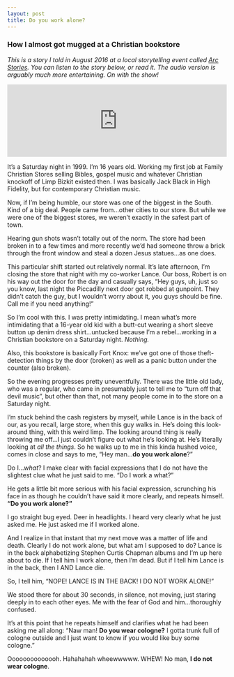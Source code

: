 ```yaml
---
layout: post
title: Do you work alone?
---
```


### How I almost got mugged at a Christian bookstore

_This is a story I told in August 2016 at a local storytelling event called [Arc Stories](http://arcstories.com). You can listen to the story below, or read it. The audio version is arguably much more entertaining. On with the show!_

<iframe width="100%" height="166" scrolling="no" frameborder="no" allow="autoplay" src="https://w.soundcloud.com/player/?url=https%3A//api.soundcloud.com/tracks/278834972&color=%232d3fd1&auto_play=false&hide_related=false&show_comments=true&show_user=true&show_reposts=false&show_teaser=true"></iframe>

It’s a Saturday night in 1999. I’m 16 years old. Working my first job at Family Christian Stores selling Bibles, gospel music and whatever Christian knockoff of Limp Bizkit existed then. I was basically Jack Black in High Fidelity, but for contemporary Christian music.

Now, if I’m being humble, our store was one of the biggest in the South. Kind of a big deal. People came from…other cities to our store. But while we were one of the biggest stores, we weren’t exactly in the safest part of town.

Hearing gun shots wasn’t totally out of the norm. The store had been broken in to a few times and more recently we’d had someone throw a brick through the front window and steal a dozen Jesus statues…as one does.

This particular shift started out relatively normal. It’s late afternoon, I’m closing the store that night with my co-worker Lance. Our boss, Robert is on his way out the door for the day and casually says, “Hey guys, uh, just so you know, last night the Piccadilly next door got robbed at gunpoint. They didn’t catch the guy, but I wouldn’t worry about it, you guys should be fine. Call me if you need anything!”

So I’m cool with this. I was pretty intimidating. I mean what’s more intimidating that a 16-year old kid with a butt-cut wearing a short sleeve button up denim dress shirt…untucked because I’m a rebel…working in a Christian bookstore on a Saturday night. _Nothing._

Also, this bookstore is basically Fort Knox: we’ve got one of those theft-detection things by the door (broken) as well as a panic button under the counter (also broken).

So the evening progresses pretty uneventfully. There was the little old lady, who was a regular, who came in presumably just to tell me to “turn off that devil music”, but other than that, not many people come in to the store on a Saturday night.

I’m stuck behind the cash registers by myself, while Lance is in the back of our, as you recall, large store, when this guy walks in. He’s doing this look-around thing, with this weird limp. The looking around thing is really throwing me off…I just couldn’t figure out what he’s looking at. He’s literally looking at _all the things_. So he walks up to me in this kinda hushed voice, comes in close and says to me, “Hey man…**do you work alone**?”

Do I…_what_? I make clear with facial expressions that I do not have the slightest clue what he just said to me. “Do I work a what?”

He gets a little bit more serious with his facial expression, scrunching his face in as though he couldn’t have said it more clearly, and repeats himself. **“Do you work alone?”**

I go straight bug eyed. Deer in headlights. I heard very clearly what he just asked me. He just asked me if I worked alone.

And I realize in that instant that my next move was a matter of life and death. Clearly I do not work alone, but what am I supposed to do? Lance is in the back alphabetizing Stephen Curtis Chapman albums and I’m up here about to die. If I tell him I work alone, then I’m dead. But if I tell him Lance is in the back, then I AND Lance die.

So, I tell him, “NOPE! LANCE IS IN THE BACK! I DO NOT WORK ALONE!”

We stood there for about 30 seconds, in silence, not moving, just staring deeply in to each other eyes. Me with the fear of God and him…thoroughly confused.

It’s at this point that he repeats himself and clarifies what he had been asking me all along: “Naw man! **Do you wear cologne?** I gotta trunk full of cologne outside and I just want to know if you would like buy some cologne.”

Oooooooooooooh. Hahahahah wheewwwww. WHEW! No man, **I do not wear cologne**.
